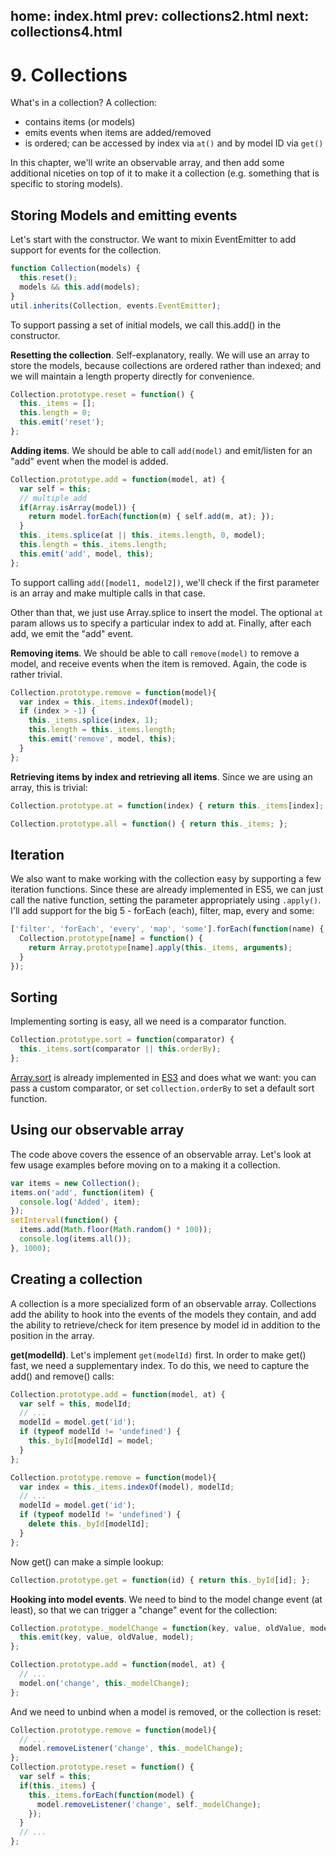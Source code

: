 home: index.html
prev: collections2.html
next: collections4.html
---
# 9. Collections

What's in a collection? A collection:

*   contains items (or models)
*   emits events when items are added/removed
*   is ordered; can be accessed by index via `at()` and by model ID via `get()`

In this chapter, we'll write an observable array, and then add some additional niceties on top of it to make it a collection (e.g. something that is specific to storing models).

## Storing Models and emitting events

Let's start with the constructor. We want to mixin EventEmitter to add support for events for the collection.

```js
function Collection(models) {
  this.reset();
  models && this.add(models);
}
util.inherits(Collection, events.EventEmitter);
```

To support passing a set of initial models, we call this.add() in the constructor.

**Resetting the collection**. Self-explanatory, really. We will use an array to store the models, because collections are ordered rather than indexed; and we will maintain a length property directly for convenience.

```js
Collection.prototype.reset = function() {
  this._items = [];
  this.length = 0;
  this.emit('reset');
};
```

**Adding items**. We should be able to call `add(model)` and emit/listen for an "add" event when the model is added.

```js
Collection.prototype.add = function(model, at) {
  var self = this;
  // multiple add
  if(Array.isArray(model)) {
    return model.forEach(function(m) { self.add(m, at); });
  }
  this._items.splice(at || this._items.length, 0, model);
  this.length = this._items.length;
  this.emit('add', model, this);
};
```

To support calling `add([model1, model2])`, we'll check if the first parameter is an array and make multiple calls in that case.

Other than that, we just use Array.splice to insert the model. The optional `at` param allows us to specify a particular index to add at. Finally, after each add, we emit the "add" event.

**Removing items**. We should be able to call `remove(model)` to remove a model, and receive events when the item is removed. Again, the code is rather trivial.

```js
Collection.prototype.remove = function(model){
  var index = this._items.indexOf(model);
  if (index > -1) {
    this._items.splice(index, 1);
    this.length = this._items.length;
    this.emit('remove', model, this);
  }
};
```

**Retrieving items by index and retrieving all items**. Since we are using an array, this is trivial:

```js
Collection.prototype.at = function(index) { return this._items[index]; };
```

```js
Collection.prototype.all = function() { return this._items; };
```

## Iteration

We also want to make working with the collection easy by supporting a few iteration functions. Since these are already implemented in ES5, we can just call the native function, setting the parameter appropriately using `.apply()`. I'll add support for the big 5 - forEach (each), filter, map, every and some:

```js
['filter', 'forEach', 'every', 'map', 'some'].forEach(function(name) {
  Collection.prototype[name] = function() {
    return Array.prototype[name].apply(this._items, arguments);
  }
});
```

## Sorting

Implementing sorting is easy, all we need is a comparator function.

```js
Collection.prototype.sort = function(comparator) {
  this._items.sort(comparator || this.orderBy);
};
```

[Array.sort](https://developer.mozilla.org/en/JavaScript/Reference/Global_Objects/Array/sort) is already implemented in [ES3](http://en.wikipedia.org/wiki/ECMAScript#Dialects) and does what we want: you can pass a custom comparator, or set `collection.orderBy` to set a default sort function.

## Using our observable array

The code above covers the essence of an observable array. Let's look at few usage examples before moving on to a making it a collection.

```js
var items = new Collection();
items.on('add', function(item) {
  console.log('Added', item);
});
setInterval(function() {
  items.add(Math.floor(Math.random() * 100));
  console.log(items.all());
}, 1000);
```

## Creating a collection

A collection is a more specialized form of an observable array. Collections add the ability to hook into the events of the models they contain, and add the ability to retrieve/check for item presence by model id in addition to the position in the array.

**get(modelId)**. Let's implement `get(modelId)` first. In order to make get() fast, we need a supplementary index. To do this, we need to capture the add() and remove() calls:

```js
Collection.prototype.add = function(model, at) {
  var self = this, modelId;
  // ...
  modelId = model.get('id');
  if (typeof modelId != 'undefined') {
    this._byId[modelId] = model;
  }
};

Collection.prototype.remove = function(model){
  var index = this._items.indexOf(model), modelId;
  // ...
  modelId = model.get('id');
  if (typeof modelId != 'undefined') {
    delete this._byId[modelId];
  }
};
```

Now get() can make a simple lookup:

```js
Collection.prototype.get = function(id) { return this._byId[id]; };
```

**Hooking into model events**. We need to bind to the model change event (at least), so that we can trigger a "change" event for the collection:

```js
Collection.prototype._modelChange = function(key, value, oldValue, model) {
  this.emit(key, value, oldValue, model);
};

Collection.prototype.add = function(model, at) {
  // ...
  model.on('change', this._modelChange);
};
```

And we need to unbind when a model is removed, or the collection is reset:

```js
Collection.prototype.remove = function(model){
  // ...
  model.removeListener('change', this._modelChange);
};
Collection.prototype.reset = function() {
  var self = this;
  if(this._items) {
    this._items.forEach(function(model) {
      model.removeListener('change', self._modelChange);
    });
  }
  // ...
};
```
